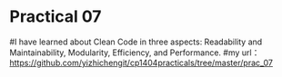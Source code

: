 # Practical 07
#I have learned about Clean Code in three aspects: Readability and Maintainability, Modularity, Efficiency, and Performance.
#my url：https://github.com/yizhichengit/cp1404practicals/tree/master/prac_07
